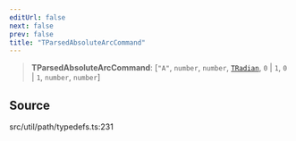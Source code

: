```yaml
---
editUrl: false
next: false
prev: false
title: "TParsedAbsoluteArcCommand"
---
```


> **TParsedAbsoluteArcCommand**: [`"A"`, `number`, `number`, [`TRadian`](../../../type-aliases/TRadian.md), `0` \| `1`, `0` \| `1`, `number`, `number`]

## Source

src/util/path/typedefs.ts:231
